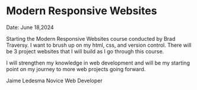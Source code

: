 # Modern Responsive Websites
Date: June 18,2024

Starting the Modern Responsive Websites course conducted by Brad Traversy. I want to brush up on my html, css, and version control. There will be 3 project websites that I will build as I go through this course.

I will strengthen my knowledge in web development and will be my starting point on my journey to more web projects going forward. 

Jaime Ledesma
Novice Web Developer

